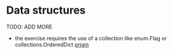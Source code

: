 # Data structures

TODO: ADD MORE

- the exercise requires the use of a collection like enum.Flag or collections.OrderedDict [origin](./exercise-concepts/allergies.md)
